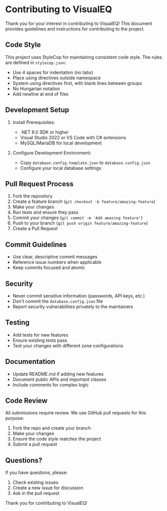 # Contributing to VisualEQ

Thank you for your interest in contributing to VisualEQ! This document provides guidelines and instructions for contributing to the project.

## Code Style

This project uses StyleCop for maintaining consistent code style. The rules are defined in `stylecop.json`:

- Use 4 spaces for indentation (no tabs)
- Place using directives outside namespace
- System using directives first, with blank lines between groups
- No Hungarian notation
- Add newline at end of files

## Development Setup

1. Install Prerequisites:
   - .NET 6.0 SDK or higher
   - Visual Studio 2022 or VS Code with C# extensions
   - MySQL/MariaDB for local development

2. Configure Development Environment:
   - Copy `database.config.template.json` to `database.config.json`
   - Configure your local database settings

## Pull Request Process

1. Fork the repository
2. Create a feature branch (`git checkout -b feature/amazing-feature`)
3. Make your changes
4. Run tests and ensure they pass
5. Commit your changes (`git commit -m 'Add amazing feature'`)
6. Push to your branch (`git push origin feature/amazing-feature`)
7. Create a Pull Request

## Commit Guidelines

- Use clear, descriptive commit messages
- Reference issue numbers when applicable
- Keep commits focused and atomic

## Security

- Never commit sensitive information (passwords, API keys, etc.)
- Don't commit the `database.config.json` file
- Report security vulnerabilities privately to the maintainers

## Testing

- Add tests for new features
- Ensure existing tests pass
- Test your changes with different zone configurations

## Documentation

- Update README.md if adding new features
- Document public APIs and important classes
- Include comments for complex logic

## Code Review

All submissions require review. We use GitHub pull requests for this purpose:

1. Fork the repo and create your branch
2. Make your changes
3. Ensure the code style matches the project
4. Submit a pull request

## Questions?

If you have questions, please:
1. Check existing issues
2. Create a new issue for discussion
3. Ask in the pull request

Thank you for contributing to VisualEQ! 